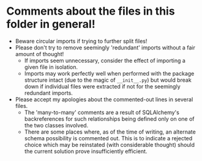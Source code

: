 # Comments about the files in this folder in general!

* Beware circular imports if trying to further split files!
* Please don't try to remove seemingly 'redundant' imports without a fair amount of thought!
    * If imports seem unnecessary, consider the effect of importing a given file in isolation.
    * Imports may work perfectly well when performed with the package structure intact (due to the magic of `__init__.py`) but would break down if individual files were extracted if not for the seemingly redundant imports.
* Please accept my apologies about the commented-out lines in several files.
    * The 'many-to-many' comments are a result of SQLAlchemy's backreferences for such relationships being defined only on one of the two classes involved.
    * There are some places where, as of the time of writing, an alternate schema possibility is commented out. This is to indicate a rejected choice which may be reinstated (with considerable thought) should the current solution prove insufficiently efficient.